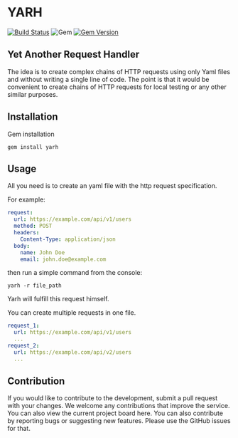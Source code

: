 # YARH

[![Build Status](https://github.com/leonovk/yarh/actions/workflows/ruby.yml/badge.svg)](https://github.com/leonovk/yarh/actions/workflows/ruby.yml) ![Gem](https://img.shields.io/gem/dt/yarh) [![Gem Version](https://badge.fury.io/rb/yarh.svg)](https://badge.fury.io/rb/yarh)

## Yet Another Request Handler

The idea is to create complex chains of HTTP requests using only Yaml files and without writing a single line of code. The point is that it would be convenient to create chains of HTTP requests for local testing or any other similar purposes.

## Installation

Gem installation


```
gem install yarh
```

## Usage

All you need is to create an yaml file with the http request specification.

For example:

```yaml
request:
  url: https://example.com/api/v1/users
  method: POST
  headers:
    Content-Type: application/json
  body:
    name: John Doe
    email: john.doe@example.com
```

then run a simple command from the console:

```
yarh -r file_path
```
Yarh will fulfill this request himself.

You can create multiple requests in one file.

```yaml
request_1:
  url: https://example.com/api/v1/users
  ...
request_2:
  url: https://example.com/api/v2/users
  ...
```

## Contribution

If you would like to contribute to the development, submit a pull request with your changes. We welcome any contributions that improve the service. You can also view the current project board here.  You can also contribute by reporting bugs or suggesting new features. Please use the GitHub issues for that.
